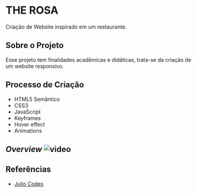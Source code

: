# THE ROSA
Criação de Website inspirado em um restaurante.

## Sobre o Projeto
Esse projeto tem finalidades acadêmicas e didáticas, trata-se da criação de um website responsivo.

## Processo de Criação

- HTML5 Semântico
- CSS3
- JavaScript
- Keyframes
- Hover effect
- Animations
  

***Overview***
![video](Anima%C3%A7%C3%A3o.gif)
---

## Referências
 - [Julio Codes](https://www.youtube.com/channel/UCeHWTyAKBv_WnW8gsEKGECw)
